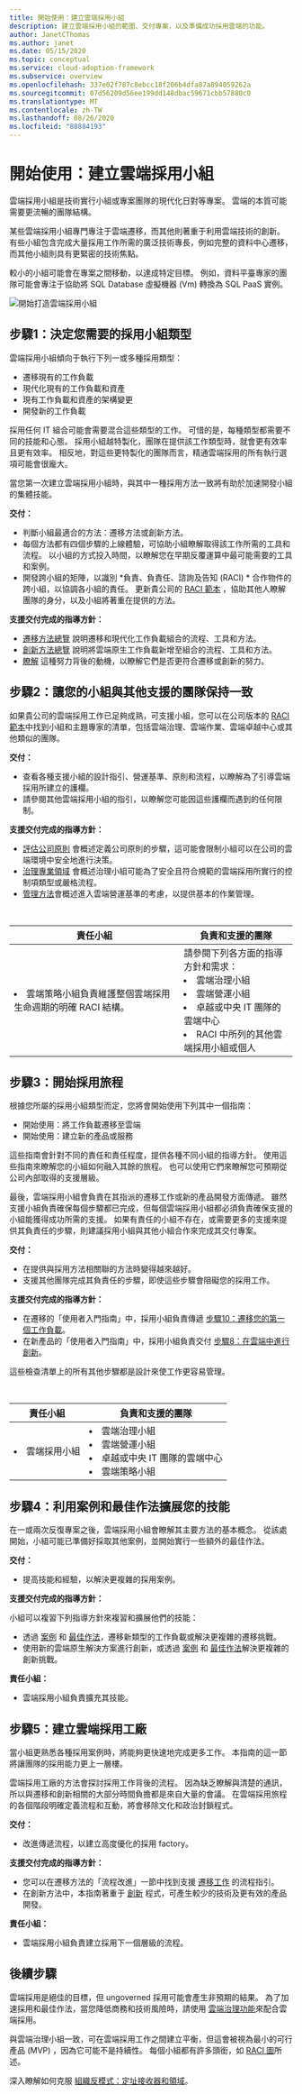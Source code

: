 ```yaml
---
title: 開始使用：建立雲端採用小組
description: 建立雲端採用小組的範圍、交付專案，以及準備成功採用雲端的功能。
author: JanetCThomas
ms.author: janet
ms.date: 05/15/2020
ms.topic: conceptual
ms.service: cloud-adoption-framework
ms.subservice: overview
ms.openlocfilehash: 337e02f787c8ebcc18f206b4dfa87a894059262a
ms.sourcegitcommit: 07d56209d56ee199dd148dbac59671cbb57880c0
ms.translationtype: MT
ms.contentlocale: zh-TW
ms.lasthandoff: 08/26/2020
ms.locfileid: "88884193"
---
```

# <a name="get-started-build-a-cloud-adoption-team"></a>開始使用：建立雲端採用小組

雲端採用小組是技術實行小組或專案團隊的現代化日對等專案。 雲端的本質可能需要更流暢的團隊結構。

某些雲端採用小組專門專注于雲端遷移，而其他則著重于利用雲端技術的創新。 有些小組包含完成大量採用工作所需的廣泛技術專長，例如完整的資料中心遷移，而其他小組則具有更緊密的技術焦點。

較小的小組可能會在專案之間移動，以達成特定目標。 例如，資料平臺專家的團隊可能會專注于協助將 SQL Database 虛擬機器 (Vm) 轉換為 SQL PaaS 實例。

![開始打造雲端採用小組](../../_images/get-started/adoption-team-map.png)

## <a name="step-1-determine-the-type-of-adoption-team-you-need"></a>步驟1：決定您需要的採用小組類型

雲端採用小組傾向于執行下列一或多種採用類型：

- 遷移現有的工作負載
- 現代化現有的工作負載和資產
- 現有工作負載和資產的架構變更
- 開發新的工作負載

採用任何 IT 組合可能會需要混合這些類型的工作。 可惜的是，每種類型都需要不同的技能和心態。 採用小組越特製化，團隊在提供該工作類型時，就會更有效率且更有效率。 相反地，對這些更特製化的團隊而言，精通雲端採用的所有執行選項可能會很龐大。

當您第一次建立雲端採用小組時，與其中一種採用方法一致將有助於加速開發小組的集體技能。

**交付：**

- 判斷小組最適合的方法：遷移方法或創新方法。
- 每個方法都有四個步驟的上線體驗，可協助小組瞭解取得該工作所需的工具和流程。 以小組的方式投入時間，以瞭解您在早期反覆運算中最可能需要的工具和案例。
- 開發跨小組的矩陣，以識別 *負責、負責任、諮詢及告知 (RACI) * 合作物件的跨小組，以協調各小組的責任。 更新貴公司的 [RACI 範本](../../organize/raci-alignment.md) ，協助其他人瞭解團隊的身分，以及小組將著重在提供的方法。

**支援交付完成的指導方針：**

- [遷移方法總覽](../../migrate/index.md) 說明遷移和現代化工作負載組合的流程、工具和方法。
- [創新方法總覽](../../innovate/index.md) 說明將雲端原生工作負載新增至組合的流程、工具和方法。
- [瞭解](../../strategy/motivations.md) 這種努力背後的動機，以瞭解它們是否更符合遷移或創新的努力。

## <a name="step-2-align-your-team-with-other-supporting-teams"></a>步驟2：讓您的小組與其他支援的團隊保持一致

如果貴公司的雲端採用工作已足夠成熟，可支援小組，您可以在公司版本的 [RACI 範本](https://raw.githubusercontent.com/microsoft/CloudAdoptionFramework/master/organize/raci-template.xlsx)中找到小組和主題專家的清單，包括雲端治理、雲端作業、雲端卓越中心或其他類似的團隊。

**交付：**

- 查看各種支援小組的設計指引、營運基準、原則和流程，以瞭解為了引導雲端採用所建立的護欄。
- 請參閱其他雲端採用小組的指引，以瞭解您可能因這些護欄而遇到的任何限制。

**支援交付完成的指導方針：**

- [評估公司原則](../../govern/corporate-policy.md) 會概述定義公司原則的步驟，這可能會限制小組可以在公司的雲端環境中安全地進行決策。
- [治理專業領域](../../govern/corporate-policy.md) 會概述治理小組可能為了安全且符合規範的雲端採用所實行的控制項類型或嚴格流程。
- [管理方法](../../manage/index.md)會概述進入雲端營運基準的考慮，以提供基本的作業管理。

<br>

| 責任小組 | 負責和支援的團隊 |
| --- | --- |
| <li> 雲端策略小組負責維護整個雲端採用生命週期的明確 RACI 結構。 | 請參閱下列各方面的指導方針和需求： <li> 雲端治理小組 <li> 雲端營運小組 <li> 卓越或中央 IT 團隊的雲端中心 <li> RACI 中所列的其他雲端採用小組或個人 |

## <a name="step-3-begin-your-adoption-journey"></a>步驟3：開始採用旅程

根據您所屬的採用小組類型而定，您將會開始使用下列其中一個指南：

- 開始使用：將工作負載遷移至雲端
- 開始使用：建立新的產品或服務

這些指南會針對不同的責任和責任程度，提供各種不同小組的指導方針。 使用這些指南來瞭解您的小組如何融入其餘的旅程。 也可以使用它們來瞭解您可預期從公司內部取得的支援層級。

最後，雲端採用小組會負責在其指派的遷移工作或新的產品開發方面傳遞。 雖然支援小組負責確保每個步驟都已完成，但每個雲端採用小組都必須負責確保支援的小組能獲得成功所需的支援。 如果有責任的小組不存在，或需要更多的支援來提供其負責任的步驟，則建議採用小組與其他小組合作來完成其交付專案。

**交付：**

- 在提供與採用方法相關聯的方法時變得越來越好。
- 支援其他團隊完成其負責任的步驟，即使這些步驟會阻礙您的採用工作。

**支援交付完成的指導方針：**

- 在遷移的「使用者入門指南」中，採用小組負責傳遞 [步驟10：遷移您的第一個工作負載](../migrate.md#step-8-migrate-your-first-10-workloads)。
- 在新產品的「使用者入門指南」中，採用小組負責交付 [步驟8：在雲端中進行創新](../innovate.md#step-8-innovate-in-the-cloud)。

這些檢查清單上的所有其他步驟都是設計來使工作更容易管理。

<br>

| 責任小組 | 負責和支援的團隊 |
| --- | --- |
| <li> 雲端採用小組 | <li> 雲端治理小組 <li> 雲端營運小組 <li> 卓越或中央 IT 團隊的雲端中心 <li> 雲端策略小組 |

## <a name="step-4-expand-your-skills-with-scenarios-and-best-practices"></a>步驟4：利用案例和最佳作法擴展您的技能

在一或兩次反復專案之後，雲端採用小組會瞭解其主要方法的基本概念。 從該處開始，小組可能已準備好採取其他案例，並開始實行一些額外的最佳作法。

**交付：**

- 提高技能和經驗，以解決更複雜的採用案例。

**支援交付完成的指導方針：**

小組可以複習下列指導方針來複習和擴展他們的技能：

- 透過 [案例](../../migrate/azure-best-practices/contoso-migration-overview.md) 和 [最佳作法](../../migrate/azure-best-practices/index.md)，遷移新類型的工作負載或解決更複雜的遷移挑戰。
- 使用新的雲端原生解決方案進行創新，或透過 [案例](../../innovate/kubernetes/index.md) 和 [最佳作法](../../innovate/best-practices/index.md)解決更複雜的創新挑戰。

**責任小組：**

- 雲端採用小組負責擴充其技能。

## <a name="step-5-build-a-cloud-adoption-factory"></a>步驟5：建立雲端採用工廠

當小組更熟悉各種採用案例時，將能夠更快速地完成更多工作。 本指南的這一節將讓團隊的採用能力更上一層樓。

雲端採用工廠的方法會探討採用工作背後的流程。 因為缺乏瞭解與清楚的通訊，所以與遷移和創新相關的大部分時間負擔都是來自大量的會議。 在雲端採用旅程的各個階段明確定義流程和互動，將會移除文化和政治封鎖程式。

**交付：**

- 改進傳遞流程，以建立高度優化的採用 factory。

**支援交付完成的指導方針：**

- 您可以在遷移方法的「流程改進」一節中找到支援 [遷移工作](../../migrate/migration-considerations/index.md) 的流程指引。
- 在創新方法中，本指南著重于 [創新](../../innovate/considerations/index.md) 程式，可產生較少的技術及更有效的產品開發。

**責任小組：**

- 雲端採用小組負責建立採用下一個層級的流程。

## <a name="whats-next"></a>後續步驟

雲端採用是絕佳的目標，但 ungoverned 採用可能會產生非預期的結果。 為了加速採用和最佳作法，當您降低商務和技術風險時，請使用 [雲端治理功能](../../organize/cloud-governance.md)來配合雲端採用。

與雲端治理小組一致，可在雲端採用工作之間建立平衡，但這會被視為最小的可行產品 (MVP) ，因為它可能不是持續性。 每個小組都有許多頭銜，如 [RACI 圖](../../organize/raci-alignment.md)所述。

深入瞭解如何克服 [組織反模式：定址接收器和領域](../../organize/fiefdoms-silos.md)。
